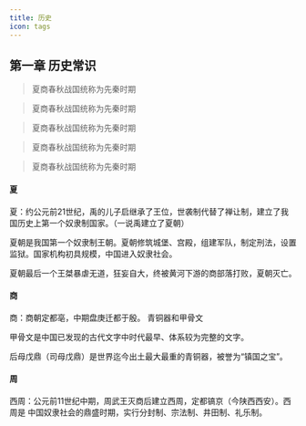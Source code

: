 ```yaml
---
title: 历史
icon: tags
---
```


## 第一章 历史常识

<blockquote alt = "blue-alt">夏商春秋战国统称为先秦时期</blockquote>

<blockquote alt = "green-alt">夏商春秋战国统称为先秦时期</blockquote>

<blockquote alt = "orange-alt">夏商春秋战国统称为先秦时期</blockquote>

<blockquote alt = "black-alt">夏商春秋战国统称为先秦时期</blockquote>

<blockquote alt = "purple-alt">夏商春秋战国统称为先秦时期</blockquote>

#### 夏


夏：约公元前21世纪，禹的儿子启继承了王位，世袭制代替了禅让制，建立了我国历史上第一个奴隶制国家。（一说禹建立了夏朝）

夏朝是我国第一个奴隶制王朝。夏朝修筑城堡、宫殿，组建军队，制定刑法，设置监狱。国家机构初具规模，中国进入奴隶社会。

夏朝最后一个王桀暴虐无道，狂妄自大，终被黄河下游的商部落打败，夏朝灭亡。

#### 商

商：商朝定都亳，中期盘庚迁都于殷。
青铜器和甲骨文

甲骨文是中国已发现的古代文字中时代最早、体系较为完整的文字。

后母戊鼎（司母戊鼎）是世界迄今出土最大最重的青铜器，被誉为“镇国之宝”。

#### 周

西周：公元前11世纪中期，周武王灭商后建立西周，定都镐京（今陕西西安）。西周是
中国奴隶社会的鼎盛时期，实行分封制、宗法制、井田制、礼乐制。